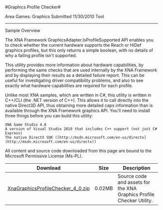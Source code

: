 #Graphics Profile Checker#

Area
Games: Graphics
Submitted
11/30/2010
Tool

---

Sample Overview

The XNA Framework GraphicsAdapter.IsProfileSupported API enables you to check whether the current hardware supports the Reach or HiDef graphics profiles, but this only returns a simple boolean, with no details of why a failing profile isn't supported.

This utility provides more information about hardware capabilities, by performing the same checks that are used internally by the XNA Framework and by displaying their results as a detailed failure report. This can be useful for investigating driver compatibility problems, and also to see exactly what hardware capabilities are required for each profile.

Unlike most XNA samples, which are written in C#, this utility is written in C++/CLI (the .NET version of C++). This allows it to call directly into the native Direct3D API, thus obtaining more detailed caps information than is available through the XNA Framework graphics API. You'll need to install three things before you can build this utility:

    XNA Game Studio 4.0
    A version of Visual Studio 2010 that includes C++ support (not just C# Express)
    The native DirectX SDK ([http://msdn.microsoft.com/en-us/directx](http://msdn.microsoft.com/en-us/directx))


All content and source code downloaded from this page are bound to the Microsoft Permissive License (Ms-PL).

Download | Size | Description
---|---|---|
[XnaGraphicsProfileChecker_4_0.zip](https://github.com/kniEngine/XNAGameStudio/blob/master/Samples/XnaGraphicsProfileChecker_4_0.zip?raw=true) | 0.02MB | Source code and assets for the XNA Graphics Profile Checker Utility.
